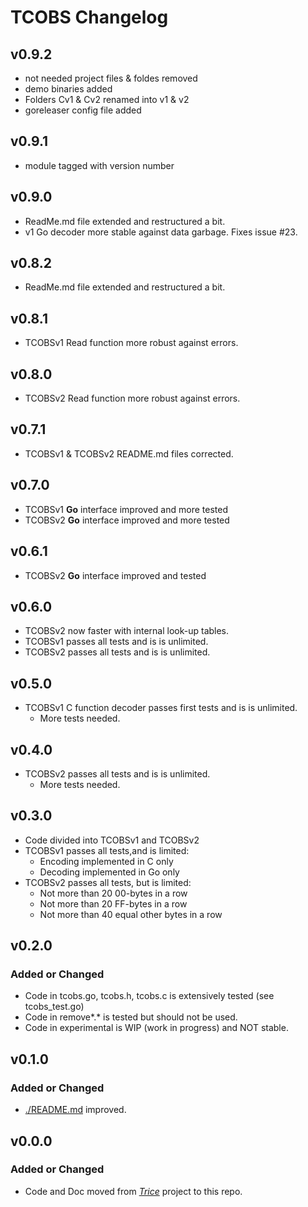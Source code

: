 # TCOBS Changelog

## v0.9.2

* not needed project files & foldes removed
* demo binaries added
* Folders Cv1 & Cv2 renamed into v1 & v2
* goreleaser config file added

## v0.9.1

* module tagged with version number

## v0.9.0

* ReadMe.md file extended and restructured a bit.
* v1 Go decoder more stable against data garbage. Fixes issue #23.

## v0.8.2

* ReadMe.md file extended and restructured a bit.

## v0.8.1

* TCOBSv1 Read function more robust against errors.

## v0.8.0

* TCOBSv2 Read function more robust against errors.

## v0.7.1

* TCOBSv1 & TCOBSv2 README.md files corrected.

## v0.7.0

* TCOBSv1 **Go** interface improved and more tested
* TCOBSv2 **Go** interface improved and more tested

## v0.6.1

* TCOBSv2 **Go** interface improved and tested

## v0.6.0

* TCOBSv2 now faster with internal look-up tables.
* TCOBSv1 passes all tests and is is unlimited.
* TCOBSv2 passes all tests and is is unlimited.

## v0.5.0

* TCOBSv1 C function decoder passes first tests and is is unlimited.
  * More tests needed.

## v0.4.0

* TCOBSv2 passes all tests and is is unlimited.
  * More tests needed.

## v0.3.0

* Code divided into TCOBSv1 and TCOBSv2
* TCOBSv1 passes all tests,and is limited:
  * Encoding implemented in C only
  * Decoding implemented in Go only
* TCOBSv2 passes all tests, but is limited:
  * Not more than 20 00-bytes in a row
  * Not more than 20 FF-bytes in a row
  * Not more than 40 equal other bytes in a row

## v0.2.0

### Added or Changed

* Code in tcobs.go, tcobs.h, tcobs.c is extensively tested (see tcobs_test.go)
* Code in remove*.* is tested but should not be used.
* Code in experimental is WIP (work in progress) and NOT stable.

## v0.1.0

### Added or Changed

* [./README.md](./README.md) improved.

## v0.0.0

### Added or Changed

- Code and Doc moved from [*Trice*](https://github.com/rokath/trice) project to this repo.

<!--
- Added this changelog :)
- Fixed typos in both templates
- Back to top links
- Added more "Built With" frameworks/libraries
- Changed table of contents to start collapsed
- Added checkboxes for major features on roadmap
-->

<!--### Removed

- Some packages/libraries from acknowledgements I no longer use
-->
